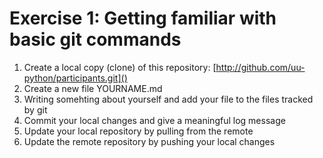 # Exercise 1: Getting familiar with basic git commands

1. Create a local copy (clone) of this repository: [http://github.com/uu-python/participants.git]()
2. Create a new file YOURNAME.md
3. Writing somehting about yourself and add your file to the files tracked by git
4. Commit your local changes and give a meaningful log message
5. Update your local repository by pulling from the remote
6. Update the remote repository by pushing your local changes

